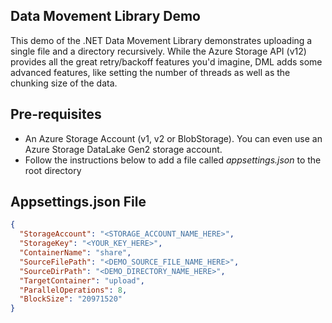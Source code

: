 ﻿## Data Movement Library Demo
This demo of the .NET Data Movement Library demonstrates uploading a single file and a directory recursively. While the Azure Storage API (v12) provides all the great 
retry/backoff features you'd imagine, DML adds some advanced features, like setting the number of threads as well as the chunking size of the data.

## Pre-requisites
- An Azure Storage Account (v1, v2 or BlobStorage). You can even use an Azure Storage DataLake Gen2 storage account.
- Follow the instructions below to add a file called *appsettings.json* to the root directory

## Appsettings.json File
```json
{
  "StorageAccount": "<STORAGE_ACCOUNT_NAME_HERE>",
  "StorageKey": "<YOUR_KEY_HERE>",
  "ContainerName": "share",
  "SourceFilePath": "<DEMO_SOURCE_FILE_NAME_HERE>",
  "SourceDirPath": "<DEMO_DIRECTORY_NAME_HERE>",
  "TargetContainer": "upload",
  "ParallelOperations": 8,
  "BlockSize": "20971520"
}
```